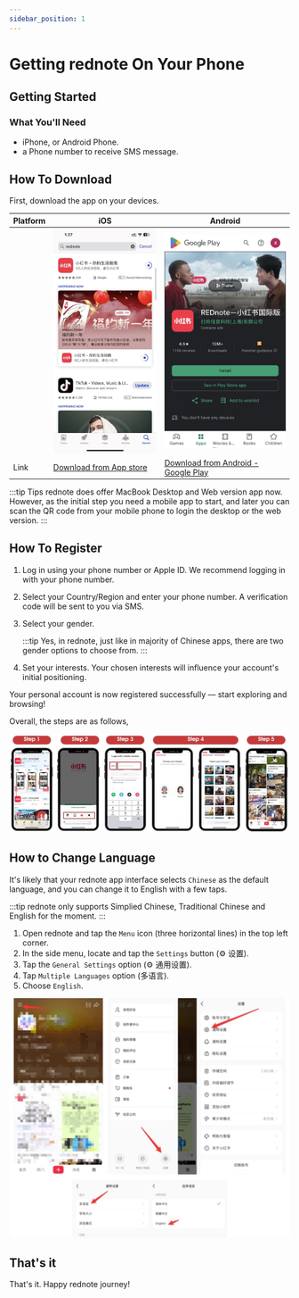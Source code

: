 ```yaml
---
sidebar_position: 1
---
```


# Getting rednote On Your Phone

## Getting Started

### What You'll Need

- iPhone, or Android Phone. 
- a Phone number to receive SMS message.

## How To Download

First, download the app on your devices. 

| Platform | iOS | Android |
| -------- | --- | ------- |
| | ![./img/ios.jpeg](./img/ios.jpeg) | ![./img/android.jpeg](./img/android.jpeg) |
| Link |  [Download from App store](https://apps.apple.com/us/app/%E5%B0%8F%E7%BA%A2%E4%B9%A6/id741292507) | [Download from Android - Google Play](https://play.google.com/store/apps/details?id=com.xingin.xhs&hl=en_GB&pli=1) |

:::tip Tips
rednote does offer MacBook Desktop and Web version app now. However, as the initial step you need a mobile app to start, and later you can scan the QR code from your mobile phone to login the desktop or the web version.
:::

## How To Register

1. Log in using your phone number or Apple ID. We recommend logging in with your phone number.
2. Select your Country/Region and enter your phone number. A verification code will be sent to you via SMS.
3. Select your gender.

   :::tip
   Yes, in rednote, just like in majority of Chinese apps, there are two gender options to choose from.
   :::
4. Set your interests. Your chosen interests will influence your account's initial positioning.

Your personal account is now registered successfully — start exploring and browsing!

Overall, the steps are as follows,

![./img/registration.jpeg](./img/registration.jpeg)


## How to Change Language 

It's likely that your rednote app interface selects `Chinese` as the default language, and you can change it to English with a few taps.

:::tip
rednote only supports Simplied Chinese, Traditional Chinese and English for the moment.
:::

1. Open rednote and tap the `Menu` icon (three horizontal lines) in the top left corner.
2. In the side menu, locate and tap the `Settings` button (⚙ 设置).
3. Tap the `General Settings` option (⚙ 通用设置).
4. Tap `Multiple Languages` option (多语言).
5. Choose `English`.

![./img/switch-language.jpg](./img/switch-language.jpg)

## That's it 

That's it. Happy rednote journey!